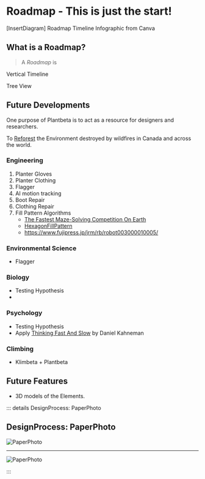 # Roadmap - This is just the start!

[InsertDiagram] Roadmap Timeline Infographic from Canva



## What is a Roadmap?

> A *Roadmap* is

Vertical Timeline

Tree View 

## Future Developments

One purpose of Plantbeta is to act as a resource for designers and researchers.

To [Reforest](https://www.lasy.gov.pl/en/information/news/a-forest-is-much-more-than-a-plantation) the Environment destroyed by wildfires in Canada and across the world.



### Engineering

1. Planter Gloves
2. Planter Clothing
3. Flagger
4. AI motion tracking
5. Boot Repair
6. Clothing Repair
7. Fill Pattern Algorithms
    - [The Fastest Maze-Solving Competition On Earth](https://www.youtube.com/watch?v=ZMQbHMgK2rw&ab_channel=Veritasium)
    - [HexagonFillPattern](https://www.youtube.com/watch?v=BM9Qe4XjJ0k&ab_channel=VeRLab-LaboratoryofComputerVisionandRobotics)
    - https://www.fujipress.jp/jrm/rb/robot003000010005/

### Environmental Science

- Flagger

### Biology

- Testing Hypothesis
- 

### Psychology

- Testing Hypothesis
- Apply [Thinking Fast And Slow]() by Daniel Kahneman

### Climbing

- Klimbeta + Plantbeta



## Future Features

- 3D models of the Elements.



::: details DesignProcess: PaperPhoto

## DesignProcess: PaperPhoto

![PaperPhoto](/Paper_BetaQuote.jpg)

---

![PaperPhoto](/Paper_BetaQuote2.jpg)

:::